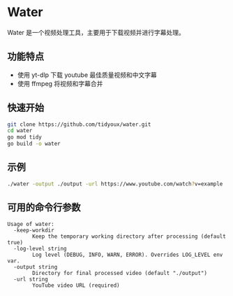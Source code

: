 # Water

Water 是一个视频处理工具，主要用于下载视频并进行字幕处理。

## 功能特点

- 使用 yt-dlp 下载 youtube 最佳质量视频和中文字幕
- 使用 ffmpeg 将视频和字幕合并

## 快速开始

```bash
git clone https://github.com/tidyoux/water.git
cd water
go mod tidy
go build -o water
```

## 示例

```bash
./water -output ./output -url https://www.youtube.com/watch?v=example
```

## 可用的命令行参数

```
Usage of water:
  -keep-workdir
        Keep the temporary working directory after processing (default true)
  -log-level string
        Log level (DEBUG, INFO, WARN, ERROR). Overrides LOG_LEVEL env var.
  -output string
        Directory for final processed video (default "./output")
  -url string
        YouTube video URL (required)
```
